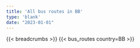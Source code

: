 ```yaml
---
title: 'All bus routes in BB'
type: 'blank'
date: "2023-01-01"
---
```


{{< breadcrumbs >}}
{{< bus_routes country=BB >}}
